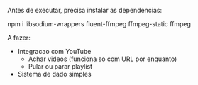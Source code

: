 Antes de executar, precisa instalar as dependencias:

npm i libsodium-wrappers fluent-ffmpeg ffmpeg-static ffmpeg  


A fazer:

 - Integracao com YouTube
    - Achar videos (funciona so com URL por enquanto)
    - Pular ou parar playlist
 - Sistema de dado simples
 
